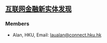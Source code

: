 ## [互联网金融新实体发现](https://www.datafountain.cn/competitions/361/datasets)

### Members
* Alan, HKU, Email: laualan@connect.hku.hk